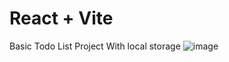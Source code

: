# React + Vite

Basic Todo List Project With local storage
![image](https://github.com/user-attachments/assets/c2412624-4138-416e-9c7e-310ebb7095f8)
